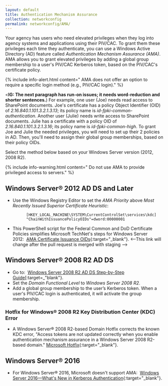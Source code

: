 ```yaml
---
layout: default
title: Authentication Mechanism Assurance
collection: networkconfig
permalink: networkconfig/AMA/
---
```


Your agency has users who need elevated privileges when they log into agency systems and applications using their PIV/CAC. To grant them these privileges each time they authenticate, you can use a Windows Active Directory (AD) feature called _Authentication Mechanism Assurance (AMA)_. AMA allows you to grant elevated privileges by adding a global group membership to a user's PIV/CAC Kerberos token, based on the PIV/CAC's certificate policy.

{% include info-alert.html content=" AMA does not offer an option to require a specific login method (e.g., PIV/CAC login)." %}

<**IG: The next paragraph has run-on issues; it needs word-reduction and shorter sentences.**)
For example, one  user (Joe) needs read access to SharePoint documents. Joe's certificate has a policy Object Identifier (OID) of _2.16.840.1.101.3.2.1.3.13_; its policy name is _id-fpki-common-authentication_. Another user (Julie) needs write access to SharePoint documents. Julie has a certificate with a policy OID of _2.16.840.1.101.3.2.1.3.16_; its policy name is _id-fpki-common-high_. To grant Joe and Julie the needed privileges, you will need to set up their 2 policies in AD. Then, you'll need to assign their global group memberships, based on their policy OIDs. 

Select the method below based on your Windows Server version (2012, 2008 R2).

{% include info-warning.html content=" Do not use AMA to provide privileged access to servers." %}

## Windows Server® 2012 AD DS and Later

* Use the Windows Registry Editor to set the _AMA Priority_ above _Most Recently Issued Superior Certificate Heuristic_:

            [HKEY_LOCAL_MACHINE\SYSTEM\CurrentControlSet\services\kdc]
            "ChainWithIssuancePolicyOIDs"=dword:00000001

* This PowerShell script for the Federal Common and DoD Certificate Policies simplifies Microsoft TechNet's steps for Windows Server 2012:&nbsp;&nbsp;[AMA Certificate Issuance OIDs](https://github.com/GSA/ficam-scripts/tree/auth-mech-assurance/_AMA){:target="_blank"}. <--This link will change after the pull request is merged with staging -->

## Windows Server® 2008 R2 AD DS

* Go to:&nbsp;&nbsp;[Windows Server 2008 R2 AD DS Step-by-Step Guide](https://technet.microsoft.com/en-us/library/dd378897(v=WS.10).aspx)[:target=_"blank"}.
* Set the _Domain Functional Level_ to _Windows Server 2008 R2_.
* Add a global group membership to the user’s Kerberos token. When a user's PIV/CAC login is authenticated, it will activate the group membership.

### Hotfix for Windows® 2008 R2 Key Distribution Center (KDC) Error

* A Windows Server® 2008 R2-based Domain Hotfix corrects the known KDC error, "Access tokens are not updated correctly when you enable authentication mechanism assurance in a Windows Server 2008 R2-based domain." [Microsoft Hotfix](http://support.microsoft.com/kb/2771254){:target="_blank"}.

## Windows Server® 2016

* For Windows Server® 2016, Microsoft doesn't support AMA:&nbsp;&nbsp;[Windows Server 2016&mdash;What's New in Kerberos Authentication](https://docs.microsoft.com/en-us/windows-server/security/kerberos/whats-new-in-kerberos-authentication){:target="_blank"}. 
